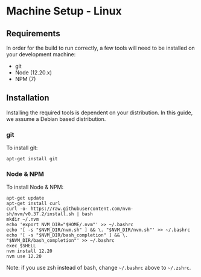 # Machine Setup - Linux

## Requirements

In order for the build to run correctly, a few tools will need to be installed
on your development machine:

* git
* Node (12.20.x)
* NPM (7)

## Installation

Installing the required tools is dependent on your distribution. In this guide,
we assume a Debian based distribution.

### git

To install git:

```shell script
apt-get install git
```

### Node & NPM

To install Node & NPM:

```shell script
apt-get update
apt-get install curl
curl -o- https://raw.githubusercontent.com/nvm-sh/nvm/v0.37.2/install.sh | bash
mkdir ~/.nvm
echo 'export NVM_DIR="$HOME/.nvm"' >> ~/.bashrc
echo '[ -s "$NVM_DIR/nvm.sh" ] && \. "$NVM_DIR/nvm.sh"' >> ~/.bashrc
echo '[ -s "$NVM_DIR/bash_completion" ] && \. "$NVM_DIR/bash_completion"' >> ~/.bashrc
exec $SHELL
nvm install 12.20
nvm use 12.20
```

Note: if you use zsh instead of bash, change `~/.bashrc` above to `~/.zshrc`. 

